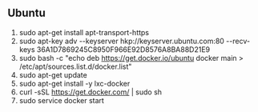 ## Ubuntu

1. sudo apt-get install apt-transport-https
2. sudo apt-key adv --keyserver hkp://keyserver.ubuntu.com:80 --recv-keys 36A1D7869245C8950F966E92D8576A8BA88D21E9
3. sudo bash -c "echo deb https://get.docker.io/ubuntu docker main > /etc/apt/sources.list.d/docker.list"
4. sudo apt-get update
5. sudo apt-get install -y lxc-docker
6. curl -sSL https://get.docker.com/ | sudo sh
7. sudo service docker start
